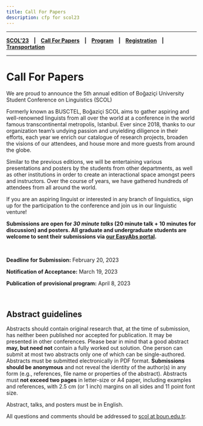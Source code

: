 ```yaml
---
title: Call For Papers
description: cfp for scol23
---
```


---

**[SCOL'23][scol23] ‎ ‎ ‎ | ‎ ‎ ‎ [Call For Papers][cfp] ‎ ‎ ‎ | ‎ ‎ ‎ [Program][prog] ‎ ‎ ‎ | ‎ ‎ ‎ [Registration][reg] ‎ ‎ ‎ | ‎ ‎ ‎ [Transportation][tp]**

---


# Call For Papers

We are proud to announce the 5th annual edition of Boğaziçi University Student Conference on Linguistics (SCOL)

Formerly known as BUSCTEL, Boğaziçi SCOL aims to gather aspiring and well-renowned linguists from all over the world at a conference in the world famous transcontinental metropolis, Istanbul. Ever since 2018, thanks to our organization team’s undying passion and unyielding diligence in their efforts, each year we enrich our catalogue of research projects, broaden the visions of our attendees, and house more and more guests from around the globe.

Similar to the previous editions, we will be entertaining various presentations and posters by the students from other departments, as well as other institutions in order to create an interactional space amongst peers and instructors. Over the course of years, we have gathered hundreds of attendees from all around the world.

If you are an aspiring linguist or interested in any branch of linguistics, sign up for the participation to the conference and join us in our linguistic venture!

**Submissions are open for _30 minute talks_ (20 minute talk + 10 minutes for discussion) and posters. All graduate and undergraduate students are welcome to sent their submissions via [our EasyAbs portal][ea].** 

<br />

**Deadline for Submission:** February 20, 2023

**Notification of Acceptance:** March 19, 2023

**Publication of provisional program:** April 8, 2023

<br />

## Abstract guidelines

Abstracts should contain original research that, at the time of submission, has neither been published nor accepted for publication. It may be presented in other conferences. Please bear in mind that a good abstract **may, but need not** contain a fully worked out solution. One person can submit at most two abstracts only one of which can be single-authored. Abstracts must be submitted electronically in PDF format. **Submissions should be anonymous** and not reveal the identity of the author(s) in any form (e.g., references, file name or properties of the abstract). Abstracts must **not exceed two pages** in letter-size or A4 paper, including examples and references, with 2.5 cm (or 1 inch) margins on all sides and 11 point font size.

Abstract, talks, and posters must be in English. 

All questions and comments should be addressed to [scol at boun.edu.tr][mail].

[ea]: http://linguistlist.org/easyabs/scol2023
[mail]: mailto:scol@boun.edu.tr
[tp]: /scol/23/transportation
[reg]: /scol/23/registration
[scol23]: /scol/23
[cfp]: /scol/23/callforpapers
[prog]: /scol/23/program